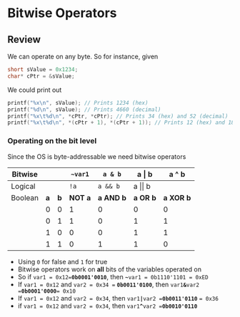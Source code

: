 # Bitwise Operators
## Review
We can operate on any byte. So for instance, given
```c
short sValue = 0x1234;
char* cPtr = &sValue;
```

We could print out
```c
printf("%x\n", sValue); // Prints 1234 (hex)
printf("%d\n", sValue); // Prints 4660 (decimal)
printf("%x\t%d\n", *cPtr, *cPtr); // Prints 34 (hex) and 52 (decimal) 
printf("%x\t%d\n", *(cPtr + 1), *(cPtr + 1)); // Prints 12 (hex) and 18 (decimal)
```

### Operating on the bit level
Since the OS is byte-addressable we need bitwise operators

| Bitwise |       |       | `~var1`   | `a & b`     | a \| b     | a ^ b       |
| ------- | ----- | ----- | --------- | ----------- | ---------- | ----------- |
| Logical |       |       | `!a`      | `a && b`    | a \|\| b   |             |
| Boolean | **a** | **b** | **NOT a** | **a AND b** | **a OR b** | **a XOR b** |
|         | 0     | 0     | 1         | 0           | 0          | 0           |
|         | 0     | 1     | 1         | 0           | 1          | 1           |
|         | 1     | 0     | 0         | 0           | 1          | 1           |
|         | 1     | 1     | 0         | 1           | 1          | 0           |
- Using `0` for false and `1` for true
- Bitwise operators work on **all** bits of the variables operated on
- So if `var1 = 0x12=`**`0b0001'0010`**, then **`~`**`var1 = 0b1110'1101 = 0xED`
- If `var1 = 0x12` and `var2 = 0x34 =` **`0b0011'0100`**, then `var1`**`&`**`var2 =`**`0b0001'0000`**`= 0x10`
- If `var1 = 0x12` and `var2 = 0x34`, then `var1`**`|`**`var2 =`**`0b0011'0110`** `= 0x36`
- if `var1 = 0x12` and `var2 = 0x34`, then `var1`**`^`**`var2 =`**`0b0010'0110`**
